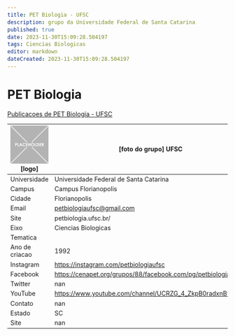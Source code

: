 ```yaml
---
title: PET Biologia - UFSC
description: grupo da Universidade Federal de Santa Catarina
published: true
date: 2023-11-30T15:09:28.504197
tags: Ciencias Biologicas
editor: markdown
dateCreated: 2023-11-30T15:09:28.504197
---
```


# PET Biologia

[Publicacoes de PET Biologia - UFSC](/atividade/84PETBiologiaUFSC/feed.md)

| ![placeholder.png](/placeholder.png) [logo] | [foto do grupo] UFSC         |
| ------------------------------------------- | ------------------------------------------------- |
| Universidade                                | Universidade Federal de Santa Catarina      |
| Campus                                      | Campus Florianopolis            |
| Cidade                                      | Florianopolis             |
| Email                                       | petbiologiaufsc@gmail.com             |
| Site                                        | petbiologia.ufsc.br/              |
| Eixo                                        | Ciencias Biologicas              |
| Tematica                                    |           |
| Ano de criacao                              | 1992        |
| Instagram                                   | https://instagram.com/petbiologiaufsc         |
| Facebook                                    | https://cenapet.org/grupos/88/facebook.com/pg/petbiologiaufsc          |
| Twitter                                     | nan           |
| YouTube                                     | https://www.youtube.com/channel/UCRZG_4_ZkpB0radxnB9pSaQ           |
| Contato                                     | nan         |
| Estado                                      |  SC            |
| Site                                        | nan |
